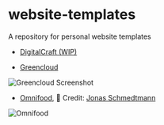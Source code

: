 # website-templates

A repository for personal website templates

-   [DigitalCraft (WIP)](https://coxde.github.io/website-templates/digitalcraft/index.html)

-   [Greencloud](https://coxde.github.io/website-templates/greencloud/index.html)

![Greencloud Screenshot](https://github.com/coxde/website-templates/assets/63153334/7da06d28-a515-426d-85ec-c09937208310)

-   [Omnifood](https://coxde.github.io/website-templates/omnifood/index.html), 💖 Credit: [Jonas Schmedtmann](https://www.udemy.com/user/jonasschmedtmann/)

![Omnifood](https://github.com/coxde/website-templates/assets/63153334/07ab7e3c-4274-4661-b7ed-c8733667891c)
